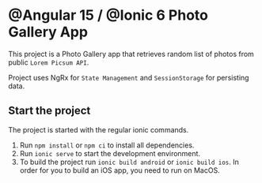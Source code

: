 # @Angular 15 / @Ionic 6 Photo Gallery App

This project is a Photo Gallery app that retrieves random list of photos from public
`Lorem Picsum API`.

Project uses NgRx for `State Management` and `SessionStorage` for persisting data.

## Start the project
The project is started with the regular ionic commands.

1. Run `npm install` or `npm ci` to install all dependencies.
2. Run `ionic serve` to start the development environment.
3. To build the project run `ionic build android` or `ionic build ios`. In order for you to build an iOS app, you need to run on MacOS.
